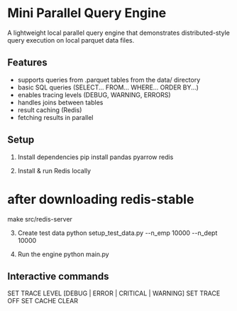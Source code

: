 # Mini Parallel Query Engine
A lightweight local parallel query engine that demonstrates distributed-style query execution on local parquet data files.

## Features
- supports queries from .parquet tables from the data/ directory
- basic SQL queries (SELECT... FROM... WHERE... ORDER BY...)
- enables tracing levels (DEBUG, WARNING, ERRORS)
- handles joins between tables
- result caching (Redis)
- fetching results in parallel

## Setup
1. Install dependencies
pip install pandas pyarrow redis

2. Install & run Redis locally
# after downloading redis-stable
make
src/redis-server

3. Create test data
python setup_test_data.py --n_emp 10000 --n_dept 10000

4. Run the engine
python main.py

## Interactive commands
SET TRACE LEVEL [DEBUG | ERROR | CRITICAL | WARNING]
SET TRACE OFF
SET CACHE CLEAR